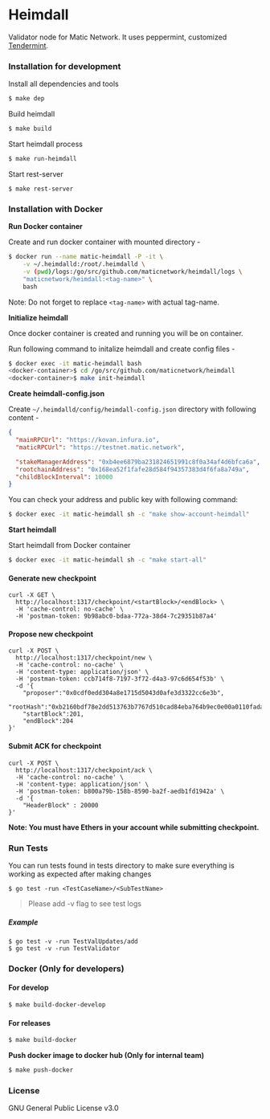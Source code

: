 # Heimdall

Validator node for Matic Network. It uses peppermint, customized [Tendermint](https://github.com/tendermint/tendermint).

### Installation for development

Install all dependencies and tools

```bash
$ make dep
```

Build heimdall

```bash
$ make build
```

Start heimdall process

```bash
$ make run-heimdall
```

Start rest-server

```$bash
$ make rest-server
```

### Installation with Docker

**Run Docker container**

Create and run docker container with mounted directory -

```bash
$ docker run --name matic-heimdall -P -it \
    -v ~/.heimdalld:/root/.heimdalld \
    -v (pwd)/logs:/go/src/github.com/maticnetwork/heimdall/logs \
    "maticnetwork/heimdall:<tag-name>" \
    bash
```

Note: Do not forget to replace `<tag-name>` with actual tag-name.

**Initialize heimdall**

Once docker container is created and running you will be on container.

Run following command to initalize heimdall and create config files -

```bash
$ docker exec -it matic-heimdall bash
<docker-container>$ cd /go/src/github.com/maticnetwork/heimdall
<docker-container>$ make init-heimdall
```

**Create heimdall-config.json**

Create `~/.heimdalld/config/heimdall-config.json` directory with following content -

```json
{
  "mainRPCUrl": "https://kovan.infura.io",
  "maticRPCUrl": "https://testnet.matic.network",

  "stakeManagerAddress": "0xb4ee6879ba231824651991c8f0a34af4d6bfca6a",
  "rootchainAddress": "0x168ea52f1fafe28d584f94357383d4f6fa8a749a",
  "childBlockInterval": 10000
}
```

You can check your address and public key with following command:

```bash
$ docker exec -it matic-heimdall sh -c "make show-account-heimdall"
```

**Start heimdall**

Start heimdall from Docker container

```bash
$ docker exec -it matic-heimdall sh -c "make start-all"
```
#### Generate new checkpoint
```$bash 
curl -X GET \
  http://localhost:1317/checkpoint/<startBlock>/<endBlock> \
  -H 'cache-control: no-cache' \
  -H 'postman-token: 9b98abc0-bdaa-772a-38d4-7c29351b87a4'
```

#### Propose new checkpoint

```
curl -X POST \
  http://localhost:1317/checkpoint/new \
  -H 'cache-control: no-cache' \
  -H 'content-type: application/json' \
  -H 'postman-token: ccb714f8-7197-3f72-d4a3-97c6d654f53b' \
  -d '{
	"proposer":"0x0cdf0edd304a8e1715d5043d0afe3d3322cc6e3b",
	"rootHash":"0xb2160bdf78e2dd513763b7767d510cad84eba764b9ec0e00a0110fadaf14b179",
	"startBlock":201,
	"endBlock":204
}'
```

#### Submit ACK for checkpoint
```$bash 
curl -X POST \
  http://localhost:1317/checkpoint/ack \
  -H 'cache-control: no-cache' \
  -H 'content-type: application/json' \
  -H 'postman-token: b800a79b-158b-8590-ba2f-aedb1fd1942a' \
  -d '{
	"HeaderBlock" : 20000
}'

```

**Note: You must have Ethers in your account while submitting checkpoint.**

### Run Tests 

You can run tests found in tests directory to make sure everything is working as expected after making changes

  
```$bash 
$ go test -run <TestCaseName>/<SubTestName> 
```

> Please add -v flag to see test logs 

##### Example
  
```$bash 
$ go test -v -run TestValUpdates/add
$ go test -v -run TestValidator
```


### Docker (Only for developers)

#### For develop

```bash
$ make build-docker-develop
```

#### For releases

```bash
$ make build-docker
```

**Push docker image to docker hub (Only for internal team)**

```bash
$ make push-docker
```

### License

GNU General Public License v3.0
